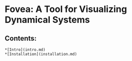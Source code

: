 # Fovea: A Tool for Visualizing Dynamical Systems 

## Contents:
	*[Intro](intro.md)
	*[Installation](installation.md)
   
